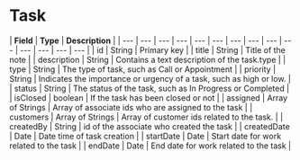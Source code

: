 # Task

| **Field** | **Type** | **Description** |
| --- | --- | --- | --- | --- | --- | --- | --- | --- | --- | --- | --- | --- | --- |
| id | String | Primary key |
| title | String | Title of the note |
| description | String | Contains a text description of the task.type |
| type | String | The type of task, such as Call or Appointment |
| priority | String | Indicates the importance or urgency of a task, such as high or low. |
| status | String | The status of the task, such as In Progress or Completed |
| isClosed | boolean | If the task has been closed or not |
| assigned | Array of Strings | Array of associate ids who are assigned to the task |
| customers | Array of Strings | Array of customer ids related to the task. |
| createdBy | String | id of the associate who created the task |
| createdDate | Date | Date time of task creation |
| startDate | Date | Start date for work related to the task |
| endDate | Date | End date for work related to the task |

